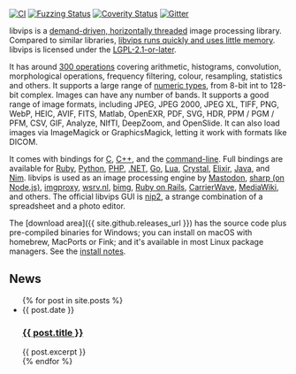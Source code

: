 ---
---

[![CI](https://github.com/libvips/libvips/workflows/CI/badge.svg)](https://github.com/libvips/libvips/actions)
[![Fuzzing Status](https://oss-fuzz-build-logs.storage.googleapis.com/badges/libvips.svg)](https://issues.oss-fuzz.com/issues?q=is:open%20project:libvips)
[![Coverity Status](https://scan.coverity.com/projects/6503/badge.svg)](https://scan.coverity.com/projects/jcupitt-libvips)
[![Gitter](https://badges.gitter.im/libvips/devchat.svg)](https://gitter.im/libvips/devchat?utm_source=badge&utm_medium=badge&utm_campaign=pr-badge)

libvips is a [demand-driven, horizontally
threaded](https://github.com/libvips/libvips/wiki/Why-is-libvips-quick)
image processing library. Compared to similar
libraries, [libvips runs quickly and uses little
memory](https://github.com/libvips/libvips/wiki/Speed-and-memory-use).
libvips is licensed under the [LGPL-2.1-or-later](
https://spdx.org/licenses/LGPL-2.1-or-later).

It has around [300 operations](API/current/function-list.html) covering
arithmetic, histograms, convolution, morphological operations, frequency
filtering, colour, resampling, statistics and others. It supports a large
range of [numeric types](API/current/enum.BandFormat.html), from 8-bit int
to 128-bit complex. Images can have any number of bands.
It supports a good range of image formats, including JPEG, JPEG 2000, JPEG XL,
TIFF, PNG, WebP, HEIC, AVIF, FITS, Matlab, OpenEXR, PDF, SVG, HDR, PPM / PGM /
PFM, CSV, GIF, Analyze, NIfTI, DeepZoom, and OpenSlide. It can also load
images via ImageMagick or GraphicsMagick, letting it work with formats
like DICOM.

It comes with bindings for [C](API/current/using-from-c.html),
[C++](API/current/using-from-cplusplus.html),
and the [command-line](API/current/using-the-cli.html). Full bindings
are available for [Ruby](https://rubygems.org/gems/ruby-vips),
[Python](https://pypi.python.org/pypi/pyvips),
[PHP](https://github.com/libvips/php-vips),
[.NET](https://www.nuget.org/packages/NetVips),
[Go](https://github.com/cshum/vipsgen),
[Lua](https://github.com/libvips/lua-vips),
[Crystal](https://github.com/naqvis/crystal-vips),
[Elixir](https://github.com/akash-akya/vix),
[Java](https://github.com/lopcode/vips-ffm), and
[Nim](https://github.com/openpeeps/libvips-nim). libvips
is used as an image processing engine by [Mastodon](
https://github.com/mastodon/mastodon), [sharp (on
Node.js)](https://www.npmjs.org/package/sharp),
[imgproxy](https://github.com/imgproxy/imgproxy),
[wsrv.nl](https://github.com/weserv/images),
[bimg](https://github.com/h2non/bimg),
[Ruby on Rails](http://edgeguides.rubyonrails.org/active_storage_overview.html),
[CarrierWave](https://github.com/carrierwaveuploader/carrierwave#using-vips),
[MediaWiki](https://www.mediawiki.org/wiki/Extension:Thumbro), and others.
The official libvips GUI is [nip2](https://github.com/libvips/nip2),
a strange combination of a spreadsheet and a photo editor.

The [download area]({{ site.github.releases_url }}) has the
source code plus pre-compiled binaries for Windows; you can install on macOS
with homebrew, MacPorts or Fink; and it's available in most Linux package
managers. See the [install notes](install.html).

## News

<ul class="blog-index">
  {% for post in site.posts %}
    <li>
      <span class="date">{{ post.date }}</span>
      <h3><a href="{{ site.baseurl }}{{ post.url }}">{{ post.title }}</a></h3>
      {{ post.excerpt }}
    </li>
  {% endfor %}
</ul>
